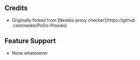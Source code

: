 
## Credits
 - Originally forked from [Neskks proxy checker](https://github
 .com/neskk/PoGo-Proxies)

## Feature Support

 - None whatsoever